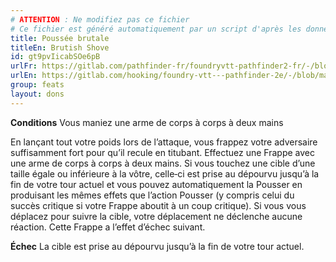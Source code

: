 ```yaml
---
# ATTENTION : Ne modifiez pas ce fichier
# Ce fichier est généré automatiquement par un script d'après les données du module Foundry VTT officiel et de sa traduction
title: Poussée brutale
titleEn: Brutish Shove
id: gt9pvIicabSOe6pB
urlFr: https://gitlab.com/pathfinder-fr/foundryvtt-pathfinder2-fr/-/blob/master/data/feats/gt9pvIicabSOe6pB.htm
urlEn: https://gitlab.com/hooking/foundry-vtt---pathfinder-2e/-/blob/master/packs/data/feats.db/brutish-shove.json
group: feats
layout: dons
---
```

**Conditions** Vous maniez une arme de corps à corps à deux mains

En lançant tout votre poids lors de l’attaque, vous frappez votre adversaire suffisamment fort pour qu’il recule en titubant. Effectuez une Frappe avec une arme de corps à corps à deux mains. Si vous touchez une cible d’une taille égale ou inférieure à la vôtre, celle‑ci est prise au dépourvu jusqu’à la fin de votre tour actuel et vous pouvez automatiquement la Pousser en produisant les mêmes effets que l’action Pousser (y compris celui du succès critique si votre Frappe aboutit à un coup critique). Si vous vous déplacez pour suivre la cible, votre déplacement ne déclenche aucune réaction. Cette Frappe a l’effet d’échec suivant.

**Échec** La cible est prise au dépourvu jusqu’à la fin de votre tour actuel.


